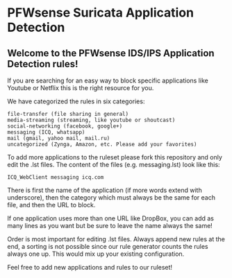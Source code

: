 # PFWsense Suricata Application Detection

## Welcome to the PFWsense IDS/IPS Application Detection rules!

If you are searching for an easy way to block specific applications like Youtube or Netflix this is the right resource for you.

We have categorized the rules in six categories:

```
file-transfer (file sharing in general)
media-streaming (streaming, like youtube or shoutcast)
social-networking (facebook, google+)
messaging (ICQ, whatsapp)
mail (gmail, yahoo mail, mail.ru)
uncategorized (Zynga, Amazon, etc. Please add your favorites)
```

To add more applications to the ruleset please fork this repository and only edit the .lst files.
The content of the files (e.g. messaging.lst) look like this:

```
ICQ_WebClient messaging icq.com
```

There is first the name of the application (if more words extend with underscore),
then the category which must always be the same for each file, and then the URL to block.

If one application uses more than one URL like DropBox, you can add as many lines as you
want but be sure to leave the name always the same!

Order is most important for editing .lst files. Always append new rules at the end,
a sorting is not possible since our rule generator counts the rules always one up. 
This would mix up your existing configuration. 

Feel free to add new applications and rules to our ruleset!



